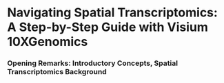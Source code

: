 # Navigating Spatial Transcriptomics: A Step-by-Step Guide with Visium 10XGenomics
### Opening Remarks: Introductory Concepts, Spatial Transcriptomics Background ###

